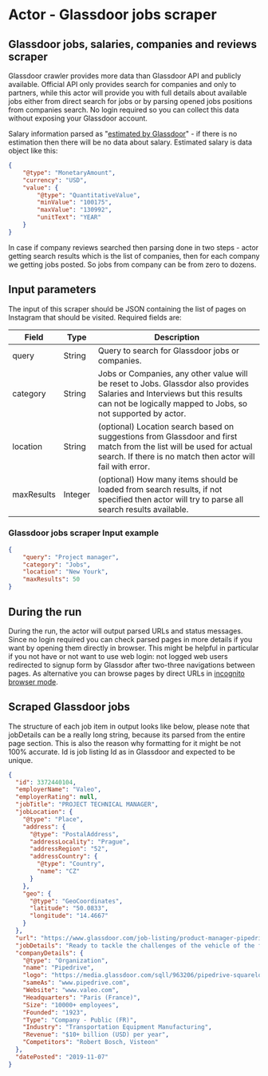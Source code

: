 # Actor - Glassdoor jobs scraper

## Glassdoor jobs, salaries, companies and reviews scraper

Glassdoor crawler provides more data than Glassdoor API and publicly available. Official API only provides search for companies and only to partners, while this actor will provide you with full details about available jobs either from direct search for jobs or by parsing opened jobs positions from companies search. No login required so you can collect this data without exposing your Glassdoor account.

Salary information parsed as "[estimated by Glassdoor](https://help.glassdoor.com/article/What-are-Salary-Estimates-in-Job-Listings/en_US/)" - if there is no estimation then there will be no data about salary. Estimated salary is data object like this:
```json
{
    "@type": "MonetaryAmount",
    "currency": "USD",
    "value": {
        "@type": "QuantitativeValue",
        "minValue": "100175",
        "maxValue": "130992",
        "unitText": "YEAR"
    }
}

```

In case if company reviews searched then parsing done in two steps - actor getting search results which is the list of companies, then for each company we getting jobs posted. So jobs from company can be from zero to dozens.

## Input parameters

The input of this scraper should be JSON containing the list of pages on Instagram that should be visited. Required fields are:

| Field | Type | Description |
| ----- | ---- | ----------- |
| query | String | Query to search for Glassdoor jobs or companies. |
| category | String | Jobs or Companies, any other value will be reset to Jobs. Glassdor also provides Salaries and Interviews but this results can not be logically mapped to Jobs, so not supported by actor. |
| location | String | (optional) Location search based on suggestions from Glassdoor and first match from the list will be used for actual search. If there is no match then actor will fail with error. |
| maxResults | Integer | (optional) How many items should be loaded from search results, if not specified then actor will try to parse all search results available. |

### Glassdoor jobs scraper Input example
```json
{
    "query": "Project manager",
    "category": "Jobs",
    "location": "New Yourk",
    "maxResults": 50
}

```

## During the run

During the run, the actor will output parsed URLs and status messages. Since no login required you can check parsed pages in more details if you want by opening them directly in browser. This might be helpful in particular if you not have or not want to use web login: not logged web users redirected to signup form by Glassdor after two-three navigations between pages. As alternative you can browse pages by direct URLs in [incognito browser mode](https://support.google.com/chrome/answer/95464?co=GENIE.Platform%3DDesktop&hl=en).

## Scraped Glassdoor jobs
The structure of each job item in output looks like below, please note that jobDetails can be a really long string, because its parsed from the entire page section. This is also the reason why formatting for it might be not 100% accurate. Id is job listing Id as in Glassdoor and expected to be unique.

```json
{
  "id": 3372440104,
  "employerName": "Valeo",
  "employerRating": null,
  "jobTitle": "PROJECT TECHNICAL MANAGER",
  "jobLocation": {
    "@type": "Place",
    "address": {
      "@type": "PostalAddress",
      "addressLocality": "Prague",
      "addressRegion": "52",
      "addressCountry": {
        "@type": "Country",
        "name": "CZ"
      }
    },
    "geo": {
      "@type": "GeoCoordinates",
      "latitude": "50.0833",
      "longitude": "14.4667"
    }
  },
  "url": "https://www.glassdoor.com/job-listing/product-manager-pipedrive-JV_IC2296178_KO0,15_KE16,25.htm?jl=3381569011",
  "jobDetails": "Ready to tackle the challenges of the vehicle of the future? Join Valeo and revolutionize the comfort and well-being of all passengers! We are looking for an experienced TECHNICAL PROJECT MANAGER, who will be managing work of R&D project contributors and be responsible for detailed scheduling and budgeting.YOU GET THE OPPORTUNITY OF*Leads the project development phase from concept definition/RFQ till customer validation.*Secure Valeo development process and rules*Perform change management if required*Is responsible for the development of the complete product*Coordinates R&D team (e.g Mechanical leader, Electronic leader, Mechanical leader, Validation leader)*Answering technical part of RFQs *Analysis of customer requirements*Leads technically and supports the industrialization (design for manufacturing)*Represents R&D team toward project management, organization, and customer*Develop and control R&D project budget*Report R&D project status to Project Manager and Steering committee*Secure quality and process of product development*To plan R&D activities and make sure the right resources are assigned by the métiers (people & means)*To perform risk identification and develop project risks mitigation plan*To analyse the impact of change requests (customer and internal) and follow their implementation*To manage product’s configuration and the delivery (product / documentation)*Perform Design and Technical Reviews IF YOU HAVE* Masters degree in technical area in one of the technical fields (electronics, software, automotive, electrical engineering, automatization, machinery, physics, mechatronics, industrialization)* At least 3 years of experience in projects as project team member/project manager* Excellent English communication skills for daily communication* Driving licence and willingness to travel to customer meetings in Europe* Results oriented person with leadership skills* Team player, assertive, open-minded, decision making personalityWE OFFER* Work in a stable international company (in a multinational team) on challenging projects with huge impact on whole automotive industry* Automotive environment with cutting-edge technologies* Cooperation with Valeo development sites worldwide* Possibility to see the whole development process in one place from an idea (customer requirement) to a product testing and manufacture* Personal development through Special Trainings and Language Courses* Competitive package of benefits including 6 weeks of vacation, flexible working hours and home office possibility, company canteen, meal and free time vouchers, additional financial bonuses dependent on the results of the team or company, easy access to work by Prague public transportation, company car park, fitness and outdoor playground etc.",
  "companyDetails": {
    "@type": "Organization",
    "name": "Pipedrive",
    "logo": "https://media.glassdoor.com/sqll/963206/pipedrive-squarelogo-1429226256313.png",
    "sameAs": "www.pipedrive.com",
    "Website": "www.valeo.com",
    "Headquarters": "Paris (France)",
    "Size": "10000+ employees",
    "Founded": "1923",
    "Type": "Company - Public (FR)",
    "Industry": "Transportation Equipment Manufacturing",
    "Revenue": "$10+ billion (USD) per year",
    "Competitors": "Robert Bosch, Visteon"
  },
  "datePosted": "2019-11-07"
}

```
